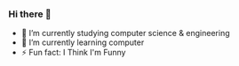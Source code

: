 ### Hi there 👋



- 🔭 I’m currently studying computer science & engineering
- 🌱 I’m currently learning computer
- ⚡ Fun fact: I Think I'm Funny

